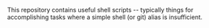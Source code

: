 This repository contains useful shell scripts -- typically things for accomplishing tasks where a simple shell (or git) alias is insufficient.
